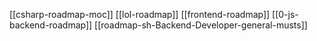 [[csharp-roadmap-moc]]
[[lol-roadmap]]
[[frontend-roadmap]]
[[0-js-backend-roadmap]]
[[roadmap-sh-Backend-Developer-general-musts]]
